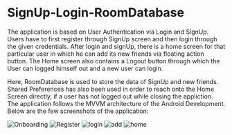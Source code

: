 # SignUp-Login-RoomDatabase

The application is based on User Authentication via Login and SignUp. Users have to first register through SignUp screen and then login through the given credentials.
After login and signUp, there is a home screen for that particular user in which he can add its new friends via floating action button. The Home screen also contains a Logout button through which the User can logged himself out and a new user can login.

Here, RoomDatabase is used to store the data of SignUp and new friends. Shared Preferences has also been used in order to reach onto the Home Screen directly, if a user has not logged out while closing the appliction.
The application follows the MVVM architecture of the Android Development. Below are the few screenshots of the application:


![Onboarding](https://user-images.githubusercontent.com/119520622/215395072-60b0cac1-4d3e-415d-b58b-34fd5a03c0ff.png)
![Register](https://user-images.githubusercontent.com/119520622/215394890-780c7d41-9f76-44d3-ac4a-bed78f1db839.png)
![login](https://user-images.githubusercontent.com/119520622/215394941-4d62d90a-6acc-44e6-83a5-89f45e9ec3b7.png)
![add](https://user-images.githubusercontent.com/119520622/215394949-0b6af4a9-e7ed-4589-bc00-260592f52745.png)
![home](https://user-images.githubusercontent.com/119520622/215394955-1990a76b-8a66-42e6-9aac-58661d84a2ec.png)

